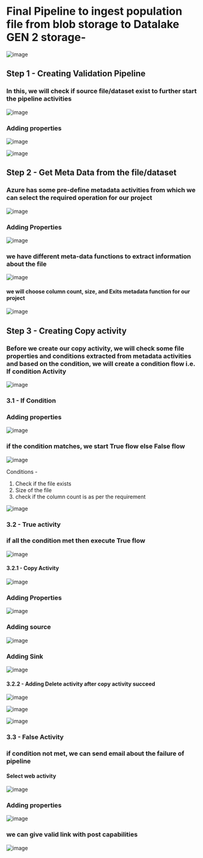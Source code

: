 # Final Pipeline to ingest population file from blob storage to Datalake GEN 2 storage- 
![image](https://github.com/krsanjay11/Azure-Data-factory-covid-19-project/assets/21271522/b469f3e5-1a5a-4ea7-b716-b0a38506a681)

## Step 1 - Creating Validation Pipeline
### In this, we will check if source file/dataset exist to further start the pipeline activities 
![image](https://github.com/krsanjay11/Azure-Data-factory-covid-19-project/assets/21271522/ba4a22c3-ac11-4383-ba61-d90b32c2f798)
### Adding properties
![image](https://github.com/krsanjay11/Azure-Data-factory-covid-19-project/assets/21271522/6a2a0fa5-e9d0-4029-922a-eb1642f0ac47)

![image](https://github.com/krsanjay11/Azure-Data-factory-covid-19-project/assets/21271522/7d7712e9-dab8-4641-9f5e-9a70e445a3c2)

## Step 2 - Get Meta Data from the file/dataset
### Azure has some pre-define metadata activities from which we can select the required operation for our project
![image](https://github.com/krsanjay11/Azure-Data-factory-covid-19-project/assets/21271522/6e972935-17ed-42c7-8d47-a033f24f2da0)
### Adding Properties
![image](https://github.com/krsanjay11/Azure-Data-factory-covid-19-project/assets/21271522/bab3caa8-2904-47cf-9aef-ccd94cf279a1)

 ### we have different meta-data functions to extract information about the file
 ![image](https://github.com/krsanjay11/Azure-Data-factory-covid-19-project/assets/21271522/2683a0b1-6362-47bf-a129-094538523c71)
 
 #### we will choose column count, size, and Exits metadata function for our project
![image](https://github.com/krsanjay11/Azure-Data-factory-covid-19-project/assets/21271522/c29715cf-ea00-45e7-8a8f-dbb07ab2814c)

## Step 3 - Creating Copy activity
### Before we create our copy activity, we will check some file properties and conditions extracted from metadata activities and based on the condition, we will create a condition flow i.e. If condition Activity
![image](https://github.com/krsanjay11/Azure-Data-factory-covid-19-project/assets/21271522/17fd731c-00d0-4e9b-9a4c-266251bc6bfb)

### 3.1 - If Condition
### Adding properties
![image](https://github.com/krsanjay11/Azure-Data-factory-covid-19-project/assets/21271522/76a01ca8-d7ab-472b-a704-1aa92e53a1ab)

### if the condition matches, we start True flow else False flow
![image](https://github.com/krsanjay11/Azure-Data-factory-covid-19-project/assets/21271522/8e9883d0-2f0f-4e7e-98da-879394c8f5fd)

Conditions - 
1. Check if the file exists
2. Size of the file
3. check if the column count is as per the requirement
   
![image](https://github.com/krsanjay11/Azure-Data-factory-covid-19-project/assets/21271522/ba18187b-b38b-4c39-b77c-8aef84312f48)

### 3.2 - True activity
### if all the condition met then execute True flow
![image](https://github.com/krsanjay11/Azure-Data-factory-covid-19-project/assets/21271522/19b04639-c73c-45de-83d8-99689d4a1c63)

#### 3.2.1 - Copy Activity
![image](https://github.com/krsanjay11/Azure-Data-factory-covid-19-project/assets/21271522/2f965e2e-2afd-4071-8360-5d7baa48f887)
### Adding Properties
![image](https://github.com/krsanjay11/Azure-Data-factory-covid-19-project/assets/21271522/351bacae-7995-4c23-a6a6-8c8348227bc6)
### Adding source
![image](https://github.com/krsanjay11/Azure-Data-factory-covid-19-project/assets/21271522/db144fe4-4756-4213-9834-bd3ca0d0ba48)
### Adding Sink
![image](https://github.com/krsanjay11/Azure-Data-factory-covid-19-project/assets/21271522/4773e2a9-0997-4ef0-9a9f-249257a98f6e)

#### 3.2.2 - Adding Delete activity after copy activity succeed
![image](https://github.com/krsanjay11/Azure-Data-factory-covid-19-project/assets/21271522/ec6f991b-53cb-4f40-8b73-d318efe09b85)

![image](https://github.com/krsanjay11/Azure-Data-factory-covid-19-project/assets/21271522/9f8237f3-610d-4652-9a08-f63bc030fe80)

![image](https://github.com/krsanjay11/Azure-Data-factory-covid-19-project/assets/21271522/3e833225-d0b9-497f-aadc-f92e31da7f0c)

### 3.3 - False Activity
### if condition not met, we can send email about the failure of pipeline
#### Select web activity
![image](https://github.com/krsanjay11/Azure-Data-factory-covid-19-project/assets/21271522/b571528a-1b97-480c-b2cb-9eca0b10e39b)
### Adding properties
![image](https://github.com/krsanjay11/Azure-Data-factory-covid-19-project/assets/21271522/2eaca796-9908-40d5-8ecf-d3a75753d5c1)
### we can give valid link with post capabilities
![image](https://github.com/krsanjay11/Azure-Data-factory-covid-19-project/assets/21271522/626fdc57-5ec5-4ac5-96b3-ab002f67f108)















